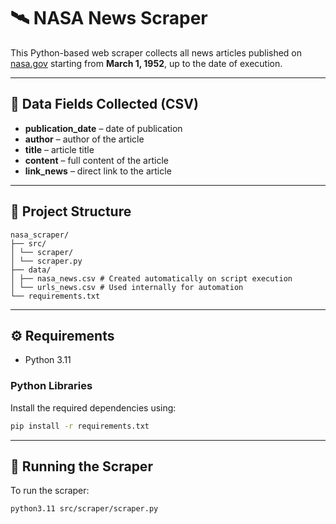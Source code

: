 # 🛰️ NASA News Scraper
This Python-based web scraper collects all news articles published on [nasa.gov](https://www.nasa.gov/news/recently-published/) starting from **March 1, 1952**, up to the date of execution.

---

## 📄 Data Fields Collected (CSV)
- **publication_date** – date of publication  
- **author** – author of the article  
- **title** – article title  
- **content** – full content of the article  
- **link_news** – direct link to the article  

---

## 📁 Project Structure
```text
nasa_scraper/
├── src/
│ └── scraper/
│ └── scraper.py
├── data/
│ ├── nasa_news.csv # Created automatically on script execution
│ └── urls_news.csv # Used internally for automation
└── requirements.txt
```

---

## ⚙️ Requirements
- Python 3.11

### Python Libraries
Install the required dependencies using:    
```bash
pip install -r requirements.txt
```
---

## 🚀 Running the Scraper
To run the scraper:
```bash
python3.11 src/scraper/scraper.py
```
